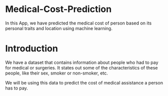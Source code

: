 # Medical-Cost-Prediction
In this App, we have predicted the medical cost of person based on its personal traits and location using machine learning.

# Introduction
We have a dataset that contains information about people who had to pay for medical or surgeries. It states out some of the characteristics of these
people, like their sex, smoker or non-smoker, etc. 

We will be using this data to predict the cost of medical assistance a person has to pay.


